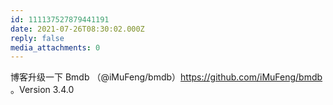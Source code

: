```yaml
---
id: 111137527879441191
date: 2021-07-26T08:30:02.000Z
reply: false
media_attachments: 0
---
```


博客升级一下 Bmdb （@iMuFeng/bmdb）https://github.com/iMuFeng/bmdb 。Version 3.4.0


